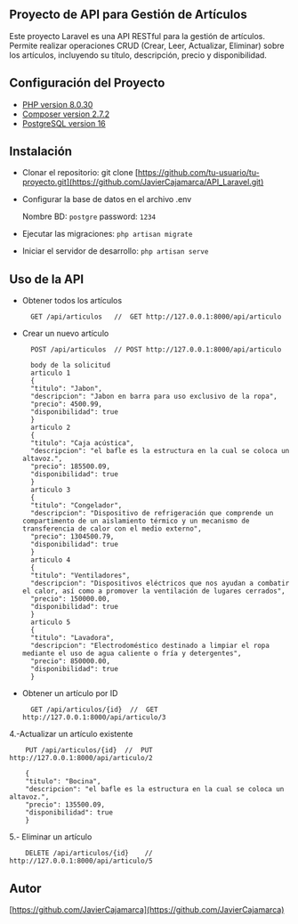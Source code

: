 ## Proyecto de API para Gestión de Artículos

Este proyecto Laravel es una API RESTful para la gestión de artículos. Permite realizar operaciones CRUD (Crear, Leer, Actualizar, Eliminar) sobre los artículos, incluyendo su título, descripción, precio y disponibilidad.

## Configuración del Proyecto
- [PHP version 8.0.30](https://www.php.net/downloads.php)
- [Composer version 2.7.2](https://getcomposer.org/download/)
- [PostgreSQL version 16](https://www.postgresql.org/download/windows/)
## Instalación
  
- Clonar el repositorio: git clone [https://github.com/tu-usuario/tu-proyecto.git](https://github.com/JavierCajamarca/API_Laravel.git)
- Configurar la base de datos en el archivo .env

    Nombre BD: `postgre` 
    password:  `1234`
- Ejecutar las migraciones: `php artisan migrate`
- Iniciar el servidor de desarrollo: `php artisan serve`


## Uso de la API

- Obtener todos los artículos

        GET /api/articulos   //  GET http://127.0.0.1:8000/api/articulo
- Crear un nuevo artículo

        POST /api/articulos  // POST http://127.0.0.1:8000/api/articulo
    
        body de la solicitud 
        articulo 1
        {
        "titulo": "Jabon",
        "descripcion": "Jabon en barra para uso exclusivo de la ropa",
        "precio": 4500.99,
        "disponibilidad": true
        }
        articulo 2
        {
        "titulo": "Caja acústica",
        "descripcion": "el bafle es la estructura en la cual se coloca un altavoz.",
        "precio": 185500.09,
        "disponibilidad": true
        }
        articulo 3
        {
        "titulo": "Congelador",
        "descripcion": "Dispositivo de refrigeración que comprende un compartimento de un aislamiento térmico y un mecanismo de transferencia de calor con el medio externo",
        "precio": 1304500.79,
        "disponibilidad": true
        }
        articulo 4
        {
        "titulo": "Ventiladores",
        "descripcion": "Dispositivos eléctricos que nos ayudan a combatir el calor, así como a promover la ventilación de lugares cerrados",
        "precio": 150000.00,
        "disponibilidad": true
        }
        articulo 5
        {
        "titulo": "Lavadora",
        "descripcion": "Electrodoméstico destinado a limpiar el ropa mediante el uso de agua caliente o fría y detergentes",
        "precio": 850000.00,
        "disponibilidad": true
        }
- Obtener un artículo por ID

        GET /api/articulos/{id}  //  GET http://127.0.0.1:8000/api/articulo/3
4.-Actualizar un artículo existente

        PUT /api/articulos/{id}  //  PUT http://127.0.0.1:8000/api/articulo/2

        {
        "titulo": "Bocina",
        "descripcion": "el bafle es la estructura en la cual se coloca un altavoz.",
        "precio": 135500.09,
        "disponibilidad": true
        }
5.- Eliminar un artículo

        DELETE /api/articulos/{id}    //  http://127.0.0.1:8000/api/articulo/5
## Autor
[https://github.com/JavierCajamarca](https://github.com/JavierCajamarca)











